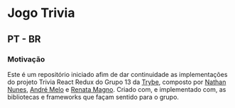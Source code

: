 # Jogo Trivia

## PT - BR

### Motivação

Este é um repositório iniciado afim de dar continuidade as implementações do projeto Trivia React Redux do Grupo 13 da [Trybe](https://www.betrybe.com/), composto por [Nathan Nunes](https://www.linkedin.com/in/nathannunes-/), [André Melo](https://www.linkedin.com/in/adr-smelo/) e [Renata Magno](https://www.linkedin.com/in/renata-magno-656b3931/). Criado com, e implementado com, as bibliotecas e frameworks que façam sentido para o grupo.